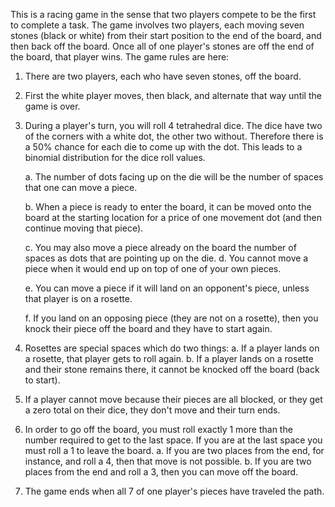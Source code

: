This is a racing game in the sense that two players compete to be
the first to complete a task. The game involves two players, each
moving seven stones (black or white) from their start position to the
end of the board, and then back off the board. Once all of one
player's stones are off the end of the board, that player wins.
The game rules are here:

1. There are two players, each who have seven stones, off the
board.
2. First the white player moves, then black, and alternate that way
until the game is over.
3. During a player's turn, you will roll 4 tetrahedral dice. The dice
have two of the corners with a white dot, the other two
without. Therefore there is a 50% chance for each die to come
up with the dot. This leads to a binomial distribution for the
dice roll values.

    a. The number of dots facing up on the die will be the
    number of spaces that one can move a piece.
    
    b. When a piece is ready to enter the board, it can be moved
    onto the board at the starting location for a price of one
    movement dot (and then continue moving that piece).
    
    c. You may also move a piece already on the board the
    number of spaces as dots that are pointing up on the die.
    d. You cannot move a piece when it would end up on top of
    one of your own pieces.
    
    e. You can move a piece if it will land on an opponent's
    piece, unless that player is on a rosette.
    
    f. If you land on an opposing piece (they are not on a
    rosette), then you knock their piece off the board and they
    have to start again.
    
4. Rosettes are special spaces which do two things:
a. If a player lands on a rosette, that player gets to roll again.
b. If a player lands on a rosette and their stone remains
there, it cannot be knocked off the board (back to start).
5. If a player cannot move because their pieces are all blocked, or
they get a zero total on their dice, they don't move and their
turn ends.
6. In order to go off the board, you must roll exactly 1 more than
the number required to get to the last space. If you are at the
last space you must roll a 1 to leave the board.
a. If you are two places from the end, for instance, and roll a
4, then that move is not possible.
b. If you are two places from the end and roll a 3, then you
can move off the board.
7. The game ends when all 7 of one player's pieces have traveled
the path.
